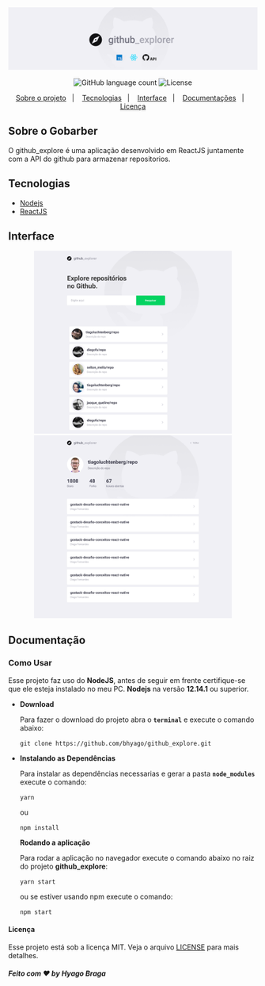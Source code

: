 <img alt="Gobarber" src="./READMEImg/header.png"/>

<p align="center">
  <img alt="GitHub language count" src="https://img.shields.io/badge/Languages-1-blue">
  <img alt="License" src="https://img.shields.io/badge/license-MIT-lightgrey">
  </a>
</p>

<p align="center">
  <a href="#rocket-sobre-o-desafio">Sobre o projeto</a>&nbsp;&nbsp;&nbsp;|&nbsp;&nbsp;&nbsp;
  <a href="#calendar-entrega">Tecnologias</a>&nbsp;&nbsp;&nbsp;|&nbsp;&nbsp;&nbsp;
  <a href="#calendar-entrega">Interface</a>&nbsp;&nbsp;&nbsp;|&nbsp;&nbsp;&nbsp;
  <a href="#calendar-entrega">Documentações</a>&nbsp;&nbsp;&nbsp;|&nbsp;&nbsp;&nbsp;
  <a href="#memo-licença">Licença</a>
</p>

## Sobre o Gobarber
O github_explore é uma aplicação desenvolvido em ReactJS juntamente com a API do github para armazenar repositorios.

## Tecnologias

 - [ Nodejs ]( https://nodejs.org/en/ )
 - [ ReactJS]( https://pt-br.reactjs.org/docs/getting-started.html )

 ## Interface

 <p align="center">
  <img alt="home" src="./READMEImg/Home.png" width=400/>
  <img alt="home" src="./READMEImg/User.png" width=400/>
</p>

## Documentação

###  Como Usar

Esse projeto faz uso do **NodeJS**, antes de seguir em frente certifique-se que ele esteja instalado no meu PC.
  **Nodejs** na versão **12.14.1** ou superior.

* **Download**
  
  Para fazer o download do projeto abra o **```terminal```** e execute o comando abaixo: 
  ```
  git clone https://github.com/bhyago/github_explore.git
  ```
* **Instalando as Dependências** 

  Para instalar as dependências necessarias e gerar a pasta **```node_modules```** execute o comando:
  ```
  yarn
  ```
  ou
   ```
  npm install
  ```
  **Rodando a aplicação**

  Para rodar a aplicação no navegador execute o comando abaixo no raiz do projeto **github_explore**:

  ```
  yarn start
  ```
  ou se estiver usando npm execute o comando:
  ````
  npm start
  ```` 

 ####  Licença

  Esse projeto está sob a licença MIT. Veja o arquivo [LICENSE](LICENSE.md) para mais detalhes.

 ##### **Feito com :heart: by Hyago Braga**